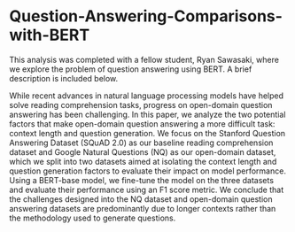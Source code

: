 # Question-Answering-Comparisons-with-BERT

This analysis was completed with a fellow student, Ryan Sawasaki, where we explore the problem of question answering using BERT. A brief description is included below. 

While recent advances in natural language processing models have helped solve reading comprehension tasks, progress on open-domain question answering has been challenging. In this paper, we analyze the two potential factors that make open-domain question answering a more difficult task: context length and question generation. We focus on the Stanford Question Answering Dataset (SQuAD 2.0) as our baseline reading comprehension dataset and Google Natural Questions (NQ) as our open-domain dataset, which we split into two datasets aimed at isolating the context length and question generation factors to evaluate their impact on model performance. Using a BERT-base model, we fine-tune the model on the three datasets and evaluate their performance using an F1 score metric. We conclude that the challenges designed into the NQ dataset and open-domain question answering datasets are predominantly due to longer contexts rather than the methodology used to generate questions.
